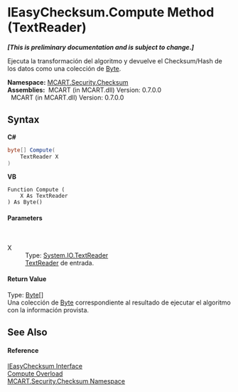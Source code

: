 # IEasyChecksum.Compute Method (TextReader)
 _**\[This is preliminary documentation and is subject to change.\]**_

Ejecuta la transformación del algoritmo y devuelve el Checksum/Hash de los datos como una colección de <a href="http://msdn2.microsoft.com/es-es/library/yyb1w04y" target="_blank">Byte</a>.

**Namespace:**&nbsp;<a href="60810d21-7cbc-628a-0d69-05538adbf155">MCART.Security.Checksum</a><br />**Assemblies:**&nbsp;&nbsp;MCART (in MCART.dll) Version: 0.7.0.0<br />&nbsp;&nbsp;MCART (in MCART.dll) Version: 0.7.0.0<br />

## Syntax

**C#**<br />
``` C#
byte[] Compute(
	TextReader X
)
```

**VB**<br />
``` VB
Function Compute ( 
	X As TextReader
) As Byte()
```


#### Parameters
&nbsp;<dl><dt>X</dt><dd>Type: <a href="http://msdn2.microsoft.com/es-es/library/4dtxwhby" target="_blank">System.IO.TextReader</a><br /><a href="http://msdn2.microsoft.com/es-es/library/4dtxwhby" target="_blank">TextReader</a> de entrada.</dd></dl>

#### Return Value
Type: <a href="http://msdn2.microsoft.com/es-es/library/yyb1w04y" target="_blank">Byte</a>[]<br />Una colección de <a href="http://msdn2.microsoft.com/es-es/library/yyb1w04y" target="_blank">Byte</a> correspondiente al resultado de ejecutar el algoritmo con la información provista.

## See Also


#### Reference
<a href="91f7d2c9-3f1a-2c86-2521-c04ece8a3e0b">IEasyChecksum Interface</a><br /><a href="745ca682-4b17-529c-1e00-e57622e52978">Compute Overload</a><br /><a href="60810d21-7cbc-628a-0d69-05538adbf155">MCART.Security.Checksum Namespace</a><br />